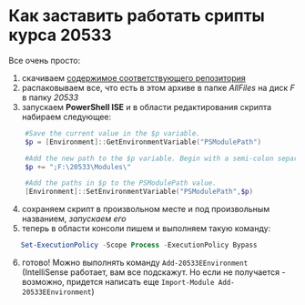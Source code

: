# Как заставить работать срипты курса 20533

Все очень просто:
1. скачиваем [содержимое соответствующего репозитория](https://github.com/MicrosoftLearning/20533-ImplementingMicrosoftAzureInfrastructureSolutions/archive/master.zip) 
2. распаковываем все, что есть в этом архиве в папке *AllFiles* на диск *F* в папку *20533*
3. запускаем **PowerShell ISE** и в области редактирования скрипта набираем следующее:
```powershell
    #Save the current value in the $p variable.
    $p = [Environment]::GetEnvironmentVariable("PSModulePath")

    #Add the new path to the $p variable. Begin with a semi-colon separator.
    $p += ";F:\20533\Modules\"

    #Add the paths in $p to the PSModulePath value.
    [Environment]::SetEnvironmentVariable("PSModulePath",$p)
```
4. сохраняем скрипт в произвольном месте и под произвольным названием, *запускаем его*
5. теперь в области консоли пишем и выполняем такую команду:
```powershell
   Set-ExecutionPolicy -Scope Process -ExecutionPolicy Bypass
```
6. готово! Можно выполнять команду ```Add-20533EEnvironment ``` (IntelliSense работает, вам все подскажут. Но если не получается - возможно, придется написать еще ```Import-Module Add-20533EEnvironment```)
